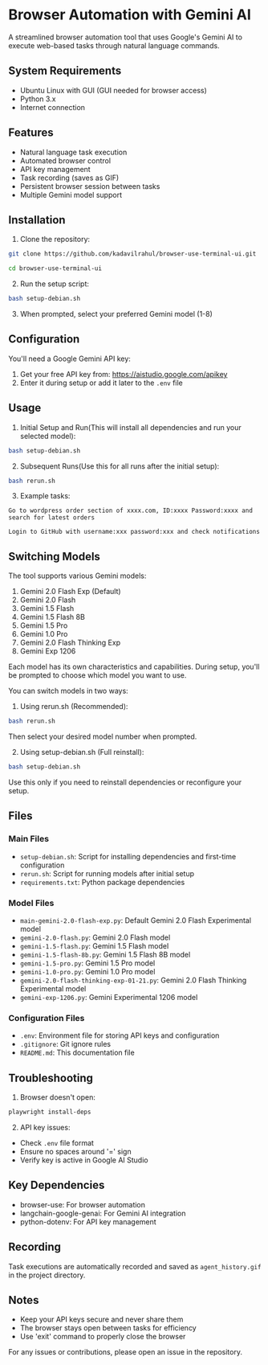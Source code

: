 # Browser Automation with Gemini AI

A streamlined browser automation tool that uses Google's Gemini AI to execute web-based tasks through natural language commands.

## System Requirements
- Ubuntu Linux with GUI (GUI needed for browser access)
- Python 3.x
- Internet connection

## Features
- Natural language task execution
- Automated browser control
- API key management
- Task recording (saves as GIF)
- Persistent browser session between tasks
- Multiple Gemini model support

## Installation

1. Clone the repository:
```bash
git clone https://github.com/kadavilrahul/browser-use-terminal-ui.git
``` 
```bash
cd browser-use-terminal-ui
```

2. Run the setup script:
```bash
bash setup-debian.sh
```

3. When prompted, select your preferred Gemini model (1-8)

## Configuration

You'll need a Google Gemini API key:
1. Get your free API key from: https://aistudio.google.com/apikey
2. Enter it during setup or add it later to the `.env` file

## Usage

1. Initial Setup and Run(This will install all dependencies and run your selected model):
```bash
bash setup-debian.sh
```

2. Subsequent Runs(Use this for all runs after the initial setup):
```bash
bash rerun.sh
```

3. Example tasks:
```
Go to wordpress order section of xxxx.com, ID:xxxx Password:xxxx and search for latest orders
```
```
Login to GitHub with username:xxx password:xxx and check notifications
```

## Switching Models

The tool supports various Gemini models:
1. Gemini 2.0 Flash Exp (Default)
2. Gemini 2.0 Flash
3. Gemini 1.5 Flash
4. Gemini 1.5 Flash 8B
5. Gemini 1.5 Pro
6. Gemini 1.0 Pro
7. Gemini 2.0 Flash Thinking Exp
8. Gemini Exp 1206

Each model has its own characteristics and capabilities. 
During setup, you'll be prompted to choose which model you want to use.

You can switch models in two ways:
1. Using rerun.sh (Recommended):
```bash
bash rerun.sh
```
Then select your desired model number when prompted.

2. Using setup-debian.sh (Full reinstall):
```bash
bash setup-debian.sh
```
Use this only if you need to reinstall dependencies or reconfigure your setup.

## Files

### Main Files
- `setup-debian.sh`: Script for installing dependencies and first-time configuration
- `rerun.sh`: Script for running models after initial setup
- `requirements.txt`: Python package dependencies

### Model Files
- `main-gemini-2.0-flash-exp.py`: Default Gemini 2.0 Flash Experimental model
- `gemini-2.0-flash.py`: Gemini 2.0 Flash model
- `gemini-1.5-flash.py`: Gemini 1.5 Flash model
- `gemini-1.5-flash-8b.py`: Gemini 1.5 Flash 8B model
- `gemini-1.5-pro.py`: Gemini 1.5 Pro model
- `gemini-1.0-pro.py`: Gemini 1.0 Pro model
- `gemini-2.0-flash-thinking-exp-01-21.py`: Gemini 2.0 Flash Thinking Experimental model
- `gemini-exp-1206.py`: Gemini Experimental 1206 model

### Configuration Files
- `.env`: Environment file for storing API keys and configuration
- `.gitignore`: Git ignore rules
- `README.md`: This documentation file

## Troubleshooting

1. Browser doesn't open:
```bash
playwright install-deps
```

2. API key issues:
- Check `.env` file format
- Ensure no spaces around '=' sign
- Verify key is active in Google AI Studio

## Key Dependencies
- browser-use: For browser automation
- langchain-google-genai: For Gemini AI integration
- python-dotenv: For API key management

## Recording
Task executions are automatically recorded and saved as `agent_history.gif` in the project directory.

## Notes
- Keep your API keys secure and never share them
- The browser stays open between tasks for efficiency
- Use 'exit' command to properly close the browser

For any issues or contributions, please open an issue in the repository.
